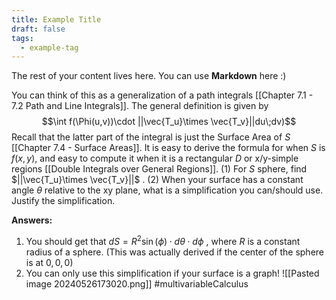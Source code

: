 ```yaml
---
title: Example Title
draft: false
tags:
  - example-tag
---
```

 
The rest of your content lives here. You can use **Markdown** here :)

You can think of this as a generalization of a path integrals [[Chapter 7.1 - 7.2 Path and Line Integrals]]. The general definition is given by $$\int f(\Phi(u,v))\cdot ||\vec{T_u}\times \vec{T_v}||du\;dv)$$ Recall that the latter part of the integral is just the Surface Area of $S$ [[Chapter 7.4 - Surface Areas]]. It is easy to derive the formula for when $S$ is $f(x,y)$, and easy to compute it when it is a rectangular $D$ or x/y-simple regions [[Double Integrals over General Regions]]. (1) For $S$ sphere, find $||\vec{T_u}\times \vec{T_v}||$ . (2) When your surface has a constant angle $\theta$ relative to the xy plane, what is a simplification you can/should use. Justify the simplification. 


**Answers:**
1) You should get that $dS = R^2 \sin(\phi)\cdot d\theta \cdot d \phi$ , where $R$ is a constant radius of a sphere. (This was actually derived if the center of the sphere is at $0,0,0$)
2) You can only use this simplification if your surface is a graph!  ![[Pasted image 20240526173020.png]]
#multivariableCalculus 


